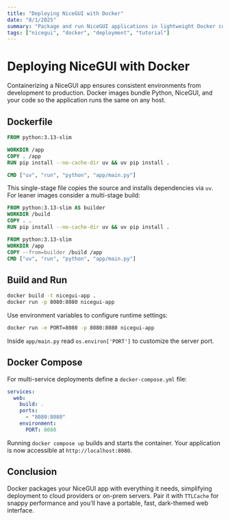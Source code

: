 ```yaml
---
title: "Deploying NiceGUI with Docker"
date: "8/1/2025"
summary: "Package and run NiceGUI applications in lightweight Docker containers using modern Python tooling." 
tags: ["nicegui", "docker", "deployment", "tutorial"]
---
```


# Deploying NiceGUI with Docker

Containerizing a NiceGUI app ensures consistent environments from development to production. Docker images bundle Python, NiceGUI, and your code so the application runs the same on any host.

## Dockerfile

```dockerfile
FROM python:3.13-slim

WORKDIR /app
COPY . /app
RUN pip install --no-cache-dir uv && uv pip install .

CMD ["uv", "run", "python", "app/main.py"]
```

This single-stage file copies the source and installs dependencies via `uv`. For leaner images consider a multi-stage build:

```dockerfile
FROM python:3.13-slim AS builder
WORKDIR /build
COPY . .
RUN pip install --no-cache-dir uv && uv pip install .

FROM python:3.13-slim
WORKDIR /app
COPY --from=builder /build /app
CMD ["uv", "run", "python", "app/main.py"]
```

## Build and Run

```bash
docker build -t nicegui-app .
docker run -p 8080:8080 nicegui-app
```

Use environment variables to configure runtime settings:

```bash
docker run -e PORT=8080 -p 8080:8080 nicegui-app
```

Inside `app/main.py` read `os.environ['PORT']` to customize the server port.

## Docker Compose

For multi-service deployments define a `docker-compose.yml` file:

```yaml
services:
  web:
    build: .
    ports:
      - "8080:8080"
    environment:
      PORT: 8080
```

Running `docker compose up` builds and starts the container. Your application is now accessible at `http://localhost:8080`.

## Conclusion

Docker packages your NiceGUI app with everything it needs, simplifying deployment to cloud providers or on-prem servers. Pair it with `TTLCache` for snappy performance and you'll have a portable, fast, dark-themed web interface.
